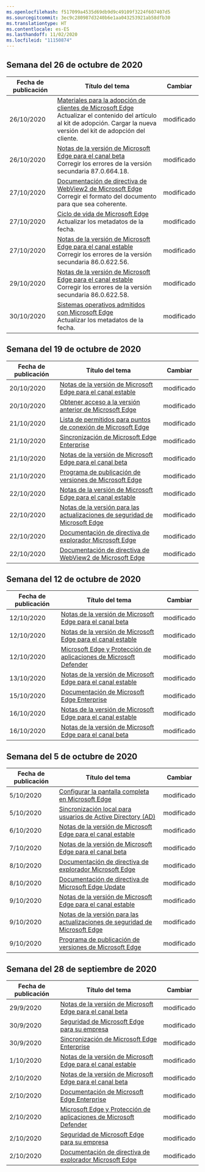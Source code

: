 ```yaml
---
ms.openlocfilehash: f517099a4535d69db9d9c49109f3224f607407d5
ms.sourcegitcommit: 3ec9c280987d3240b6e1aa043253921ab58dfb30
ms.translationtype: HT
ms.contentlocale: es-ES
ms.lasthandoff: 11/02/2020
ms.locfileid: "11150874"
---
```

<!-- This file is generated automatically each week. Changes made to this file will be overwritten.-->

## Semana del 26 de octubre de 2020


| Fecha de publicación |Título del tema | Cambiar |
|------|------------|--------|
| 26/10/2020 | [Materiales para la adopción de clientes de Microsoft Edge](/DeployEdge/microsoft-edge-customer-adoption-kit)<br>Actualizar el contenido del artículo al kit de adopción. Cargar la nueva versión del kit de adopción del cliente. | modificado |
| 26/10/2020 | [Notas de la versión de Microsoft Edge para el canal beta](/DeployEdge/microsoft-edge-relnote-beta-channel)<br>Corregir los errores de la versión secundaria 87.0.664.18. | modificado |
| 27/10/2020 | [Documentación de directiva de WebView2 de Microsoft Edge](/DeployEdge/microsoft-edge-webview-policies)<br>Corregir el formato del documento para que sea coherente. | modificado |
| 27/10/2020 | [Ciclo de vida de Microsoft Edge](/DeployEdge/microsoft-edge-support-lifecycle)<br>Actualizar los metadatos de la fecha. | modificado |
| 27/10/2020 | [Notas de la versión de Microsoft Edge para el canal estable](/DeployEdge/microsoft-edge-relnote-stable-channel)<br>Corregir los errores de la versión secundaria 86.0.622.56. | modificado |
| 29/10/2020 | [Notas de la versión de Microsoft Edge para el canal estable](/DeployEdge/microsoft-edge-relnote-stable-channel)<br>Corregir los errores de la versión secundaria 86.0.622.58. | modificado |
| 30/10/2020 | [Sistemas operativos admitidos con Microsoft Edge](/DeployEdge/microsoft-edge-supported-operating-systems)<br>Actualizar los metadatos de la fecha. | modificado |


## Semana del 19 de octubre de 2020


| Fecha de publicación |Título del tema | Cambiar |
|------|------------|--------|
| 20/10/2020 | [Notas de la versión de Microsoft Edge para el canal estable](/DeployEdge/microsoft-edge-relnote-stable-channel) | modificado |
| 20/10/2020 | [Obtener acceso a la versión anterior de Microsoft Edge](/DeployEdge/microsoft-edge-sysupdate-access-old-edge) | modificado |
| 21/10/2020 | [Lista de permitidos para puntos de conexión de Microsoft Edge](/DeployEdge/microsoft-edge-security-endpoints) | modificado |
| 21/10/2020 | [Sincronización de Microsoft Edge Enterprise](/DeployEdge/microsoft-edge-enterprise-sync) | modificado |
| 21/10/2020 | [Notas de la versión de Microsoft Edge para el canal beta](/DeployEdge/microsoft-edge-relnote-beta-channel) | modificado |
| 21/10/2020 | [Programa de publicación de versiones de Microsoft Edge](/DeployEdge/microsoft-edge-release-schedule) | modificado |
| 22/10/2020 | [Notas de la versión de Microsoft Edge para el canal estable](/DeployEdge/microsoft-edge-relnote-stable-channel) | modificado |
| 22/10/2020 | [Notas de la versión para las actualizaciones de seguridad de Microsoft Edge](/DeployEdge/microsoft-edge-relnotes-security) | modificado |
| 22/10/2020 | [Documentación de directiva de explorador Microsoft Edge](/DeployEdge/microsoft-edge-policies) | modificado |
| 22/10/2020 | [Documentación de directiva de WebView2 de Microsoft Edge](/DeployEdge/microsoft-edge-webview-policies) | modificado |


## Semana del 12 de octubre de 2020


| Fecha de publicación |Título del tema | Cambiar |
|------|------------|--------|
| 12/10/2020 | [Notas de la versión de Microsoft Edge para el canal beta](/DeployEdge/microsoft-edge-relnote-beta-channel) | modificado |
| 12/10/2020 | [Notas de la versión de Microsoft Edge para el canal estable](/DeployEdge/microsoft-edge-relnote-stable-channel) | modificado |
| 12/10/2020 | [Microsoft Edge y Protección de aplicaciones de Microsoft Defender](/DeployEdge/microsoft-edge-security-windows-defender-application-guard) | modificado |
| 13/10/2020 | [Notas de la versión de Microsoft Edge para el canal estable](/DeployEdge/microsoft-edge-relnote-stable-channel) | modificado |
| 15/10/2020 | [Documentación de Microsoft Edge Enterprise](/DeployEdge/index) | modificado |
| 16/10/2020 | [Notas de la versión de Microsoft Edge para el canal estable](/DeployEdge/microsoft-edge-relnote-stable-channel) | modificado |
| 16/10/2020 | [Notas de la versión de Microsoft Edge para el canal beta](/DeployEdge/microsoft-edge-relnote-beta-channel) | modificado |


## Semana del 5 de octubre de 2020


| Fecha de publicación |Título del tema | Cambiar |
|------|------------|--------|
| 5/10/2020 | [Configurar la pantalla completa en Microsoft Edge](/DeployEdge/microsoft-edge-configure-kiosk-mode) | modificado |
| 5/10/2020 | [Sincronización local para usuarios de Active Directory (AD)](/DeployEdge/microsoft-edge-on-premises-sync) | modificado |
| 6/10/2020 | [Notas de la versión de Microsoft Edge para el canal estable](/DeployEdge/microsoft-edge-relnote-stable-channel) | modificado |
| 7/10/2020 | [Notas de la versión de Microsoft Edge para el canal beta](/DeployEdge/microsoft-edge-relnote-beta-channel) | modificado |
| 8/10/2020 | [Documentación de directiva de explorador Microsoft Edge](/DeployEdge/browser-policies/en-us/microsoft-edge-policies) | modificado |
| 8/10/2020 | [Documentación de directiva de Microsoft Edge Update](/DeployEdge/microsoft-edge-update-policies) | modificado |
| 9/10/2020 | [Notas de la versión de Microsoft Edge para el canal estable](/DeployEdge/microsoft-edge-relnote-stable-channel) | modificado |
| 9/10/2020 | [Notas de la versión para las actualizaciones de seguridad de Microsoft Edge](/DeployEdge/microsoft-edge-relnotes-security) | modificado |
| 9/10/2020 | [Programa de publicación de versiones de Microsoft Edge](/DeployEdge/microsoft-edge-release-schedule) | modificado |


## Semana del 28 de septiembre de 2020


| Fecha de publicación |Título del tema | Cambiar |
|------|------------|--------|
| 29/9/2020 | [Notas de la versión de Microsoft Edge para el canal beta](/DeployEdge/microsoft-edge-relnote-beta-channel) | modificado |
| 30/9/2020 | [Seguridad de Microsoft Edge para su empresa](/DeployEdge/ms-edge-security-for-business) | modificado |
| 30/9/2020 | [Sincronización de Microsoft Edge Enterprise](/DeployEdge/microsoft-edge-enterprise-sync) | modificado |
| 1/10/2020 | [Notas de la versión de Microsoft Edge para el canal estable](/DeployEdge/microsoft-edge-relnote-stable-channel) | modificado |
| 2/10/2020 | [Notas de la versión de Microsoft Edge para el canal beta](/DeployEdge/microsoft-edge-relnote-beta-channel) | modificado |
| 2/10/2020 | [Documentación de Microsoft Edge Enterprise](/DeployEdge/index) | modificado |
| 2/10/2020 | [Microsoft Edge y Protección de aplicaciones de Microsoft Defender](/DeployEdge/microsoft-edge-security-windows-defender-application-guard) | modificado |
| 2/10/2020 | [Seguridad de Microsoft Edge para su empresa](/DeployEdge/ms-edge-security-for-business) | modificado |
| 2/10/2020 | [Documentación de directiva de explorador Microsoft Edge](/DeployEdge/microsoft-edge-policies) | modificado |

